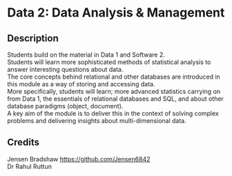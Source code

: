 # Data 2: Data Analysis &amp; Management

## Description
Students build on the material in Data 1 and Software 2. <br />
Students will learn more sophisticated methods of statistical analysis to answer interesting questions about data. <br />
The core concepts behind relational and other databases are introduced in this module as a way of storing and accessing data. <br />
More specifically, students will learn; more advanced statistics carrying on from Data 1, the essentials of relational databases and SQL, and about other database paradigms (object, document). <br />
A key aim of the module is to deliver this in the context of solving complex problems and delivering insights about multi-dimensional data. <br />

## Credits
Jensen Bradshaw https://github.com/Jensen6842 <br />
Dr Rahul Ruttun
